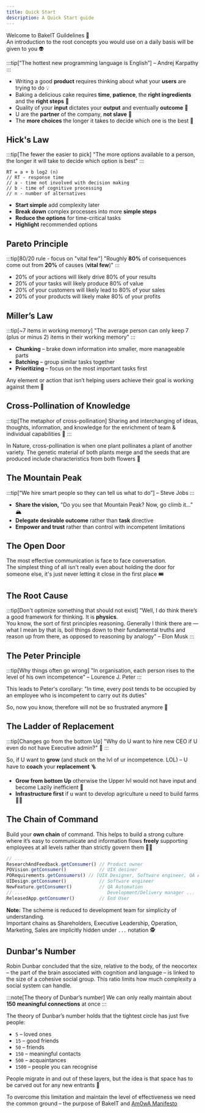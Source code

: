 ```yaml
---
title: Quick Start
description: A Quick Start guide
---
```


Welcome to BakeIT Guildelines 💜   
An introduction to the root concepts you would use on a daily basis will be given to you 👽

:::tip[“The hottest new programming language is English”]
– Andrej Karpathy
:::

* Writing a good **product** requires thinking about what your **users** are trying to do 💡
* Baking a delicious cake requires **time**, **patience**, the **right ingredients** and the **right steps** 🥮
* Quality of your **input** dictates your **output** and eventually **outcome** 🎩
* U are the **partner** of the company, **not slave** 🤝
* The **more choices** the longer it takes to decide which one is the best 🤔

## Hick's Law

:::tip[The fewer the easier to pick]
"The more options available to a person, the longer it will take to decide which option is best"
:::

```
RT = a + b log2 (n)
// RT - response time
// a - time not involved with decision making
// b - time of cognitive processing
// n - number of alternatives
```

* **Start simple** add complexity later
* **Break down** complex processes into more **simple steps**
* **Reduce the options** for time-critical tasks
* **Highlight** recommended options

## Pareto Principle

:::tip[80/20 rule - focus on "vital few"]
"Roughly **80%** of consequences come out from **20%** of causes (**vital few**)"
:::

* 20% of your actions will likely drive 80% of your results
* 20% of your tasks will likely produce 80% of value
* 20% of your customers will likely lead to 80% of your sales
* 20% of your products will likely make 80% of your profits

## Miller’s Law

:::tip[~7 items in working memory]
"The average person can only keep 7 (plus or minus 2) items in their working memory"
:::

* **Chunking** – brake down information into smaller, more manageable parts
* **Batching** – group similar tasks together
* **Prioritizing** – focus on the most important tasks first

Any element or action that isn’t helping users achieve their goal is working against them 🎯

## Cross-Pollination of Knowledge

:::tip[The metaphor of cross-pollination]
Sharing and interchanging of ideas, thoughts, information, and knowledge for the enrichment of team & individual capabilities 🌻
:::

In Nature, cross-pollination is when one plant pollinates a plant of another variety. The genetic material of both plants merge and the seeds that are produced include characteristics from both flowers 🐝

## The Mountain Peak

:::tip[“We hire smart people so they can tell us what to do”]
– Steve Jobs
:::

* **Share the vision,** "Do you see that Mountain Peak? Now, go climb it..." 🏔️
* **Delegate desirable outcome** rather than **task** directive
* **Empower and trust** rather than control with incompetent limitations

## The Open Door

The most effective communication is face to face conversation.  
The simplest thing of all isn't really even about holding the door for someone else, it's just never letting it close in the first place 🎟️

## The Root Cause

:::tip[Don't optimize something that should not exist]
"Well, I do think there’s a good framework for thinking. It is **physics**.   
You know, the sort of first principles reasoning. Generally I think there are — what I mean by that is, boil things down to their fundamental truths and reason up from there, as opposed to reasoning by analogy"
– Elon Musk
:::

## The Peter Principle

:::tip[Why things often go wrong]
"In organisation, each person rises to the level of his own incompetence"
– Lourence J. Peter
:::

This leads to Peter's corollary: 
"In time, every post tends to be occupied by an employee who is incompetent to carry out its duties"

So, now you know, therefore will not be so frustrated anymore 🤪 

## The Ladder of Replacement

:::tip[Changes go from the bottom Up]
"Why do U want to hire new CEO if U even do not have Executive admin?" 🤔
:::

So, if U want to **grow** (and stuck on the lvl of ur incompetence. LOL) – U have to **coach** your **replacement** 🪜

* **Grow from bottom Up** otherwise the Upper lvl would not have input and become Lazily inefficient 🌿
* **Infrastructure first** if u want to develop agriculture u need to build farms 🧑‍🌾

## The Chain of Command

Build your **own chain** of command.
This helps to build a strong culture where it’s easy to communicate and information flows **freely** 
supporting employees at all levels rather than strictly govern them 🧑‍🚀

```js
// ...
ResearchAndFeedback.getConsumer() // Product owner 
POVision.getConsumer()            // UIX desiner
PORequirements.getConsumers() // [UIX Designer, Software engineer, QA Automation] 
UIDesign.getConsumer()            // Software engineer
NewFeature.getConsumer()          // QA Automation
// ...                               Development/Delivery manager ...
ReleasedApp.getConsumer()         // End User
```

**Note:** The scheme is reduced to development team for simplicity of understanding.     
Important chains as Shareholders, Executive Leadership, Operation, Marketing, Sales are implicitly hidden under `...` notation 🕵️

## Dunbar's Number

Robin Dunbar concluded that the size, relative to the body, of the neocortex –
the part of the brain associated with cognition and language – is linked to the size of a cohesive social group.
This ratio limits how much complexity a social system can handle.

:::note[The theory of Dunbar’s number]
We can only really maintain about **150 meaningful connections** at once
:::

The theory of Dunbar’s number holds that the tightest circle has just five people:

* `5` – loved ones
* `15` – good friends
* `50` – friends
* `150` – meaningful contacts
* `500` – acquaintances
* `1500` – people you can recognise

People migrate in and out of these layers, but the idea is that space has to be carved out for any new entrants 🛂

To overcome this limitation and maintain the level of effectiveness we need the common ground – the purpose of BakeIT and
[Am0wA Manifesto](http://localhost:4322/learn/am0wa-manifesto/)